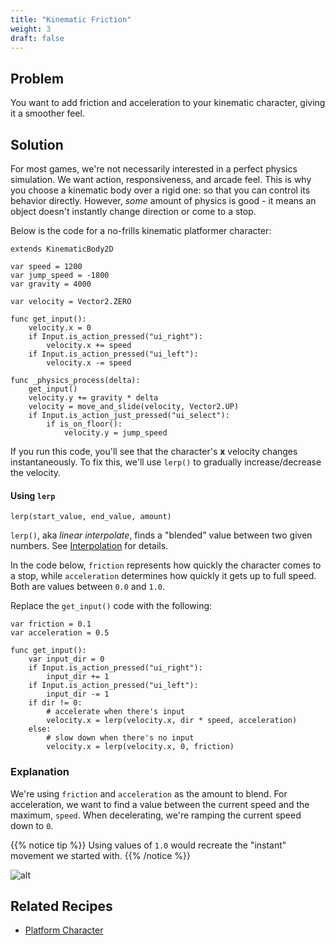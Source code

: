 ```yaml
---
title: "Kinematic Friction"
weight: 3
draft: false
---
```


## Problem

You want to add friction and acceleration to your kinematic character, giving it a smoother feel.

## Solution

For most games, we're not necessarily interested in a perfect physics simulation. We want action, responsiveness, and arcade feel. This is why you choose a kinematic body over a rigid one: so that you can control its behavior directly. However, *some* amount of physics is good - it means an object doesn't instantly change direction or come to a stop.

Below is the code for a no-frills kinematic platformer character:

```gdscript
extends KinematicBody2D

var speed = 1200
var jump_speed = -1800
var gravity = 4000

var velocity = Vector2.ZERO

func get_input():
    velocity.x = 0
    if Input.is_action_pressed("ui_right"):
        velocity.x += speed
    if Input.is_action_pressed("ui_left"):
        velocity.x -= speed

func _physics_process(delta):
    get_input()
    velocity.y += gravity * delta
    velocity = move_and_slide(velocity, Vector2.UP)
    if Input.is_action_just_pressed("ui_select"):
        if is_on_floor():
            velocity.y = jump_speed
```

If you run this code, you'll see that the character's **x** velocity changes instantaneously. To fix this, we'll use `lerp()` to gradually increase/decrease the velocity.

#### Using `lerp`

```gdscript
lerp(start_value, end_value, amount)
```

`lerp()`, aka _linear interpolate_, finds a "blended" value between two given numbers.  See [Interpolation](/3.x/math/interpolation/) for details.

In the code below, `friction`  represents how quickly the character comes to a stop, while `acceleration` determines how quickly it gets up to full speed. Both are values between `0.0` and `1.0`.

Replace the `get_input()` code with the following:

```gdscript
var friction = 0.1
var acceleration = 0.5

func get_input():
    var input_dir = 0
    if Input.is_action_pressed("ui_right"):
        input_dir += 1
    if Input.is_action_pressed("ui_left"):
        input_dir -= 1
    if dir != 0:
        # accelerate when there's input
        velocity.x = lerp(velocity.x, dir * speed, acceleration)
    else:
        # slow down when there's no input
        velocity.x = lerp(velocity.x, 0, friction)
```

### Explanation

We're using `friction` and `acceleration` as the amount to blend. For acceleration, we want to find a value between the current speed and the maximum, `speed`. When decelerating, we're ramping the current speed down to `0`.

{{% notice tip %}}
Using values of `1.0` would recreate the "instant" movement we started with.
{{% /notice %}}

![alt](/3.x/img/friction_platformer.gif)

## Related Recipes

- [Platform Character](/3.x/2d/platform_character/)